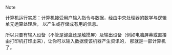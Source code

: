 > [!note]
> 计算机运行实质：计算机接受用户输入指令与数据，经由中央处理器的数学与逻辑单元运算处理后， 以产生或存储成有用的信息。

所以只要有输入设备（不管是键盘还是触摸屏）及输出设备（例如电脑屏幕或直接由打印机打印出来），让你可以输入数据使该机器产生资讯的， 那就是一部计算机了。

